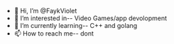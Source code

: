 - 👋 Hi, I’m @FaykViolet
- 👀 I’m interested in-- Video Games/app devolopment
- 🌱 I’m currently learning-- C++ and golang 
- 📫 How to reach me-- dont

<!---
FaykViolet/FaykViolet is a ✨ special ✨ repository because its `README.md` (this file) appears on your GitHub profile.
You can click the Preview link to take a look at your changes.
--->
